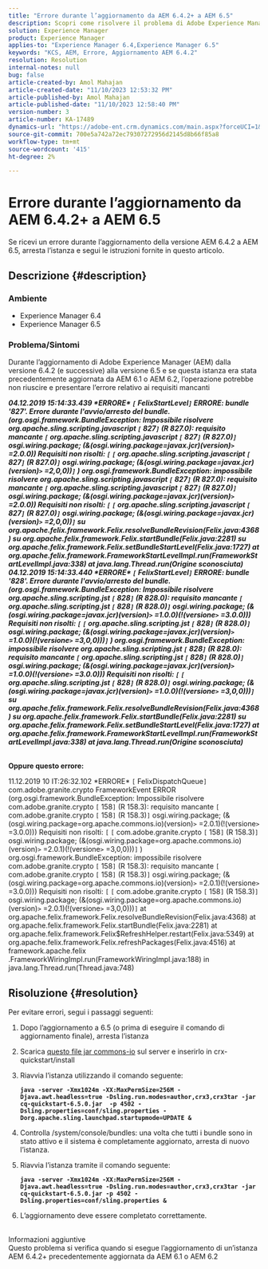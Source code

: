 ```yaml
---
title: "Errore durante l’aggiornamento da AEM 6.4.2+ a AEM 6.5"
description: Scopri come risolvere il problema di Adobe Experience Manager in cui si verifica un errore durante l’aggiornamento della versione da 6.4.2 a 6.5 dell’AEM.
solution: Experience Manager
product: Experience Manager
applies-to: "Experience Manager 6.4,Experience Manager 6.5"
keywords: "KCS, AEM, Errore, Aggiornamento AEM 6.4.2"
resolution: Resolution
internal-notes: null
bug: false
article-created-by: Amol Mahajan
article-created-date: "11/10/2023 12:53:32 PM"
article-published-by: Amol Mahajan
article-published-date: "11/10/2023 12:58:40 PM"
version-number: 3
article-number: KA-17489
dynamics-url: "https://adobe-ent.crm.dynamics.com/main.aspx?forceUCI=1&pagetype=entityrecord&etn=knowledgearticle&id=b6cbe324-c87f-ee11-8179-6045bd006b25"
source-git-commit: 700e5a742a72ec79307272956d2145d8b66f85a8
workflow-type: tm+mt
source-wordcount: '415'
ht-degree: 2%

---
```


# Errore durante l’aggiornamento da AEM 6.4.2+ a AEM 6.5


Se ricevi un errore durante l’aggiornamento della versione AEM 6.4.2 a AEM 6.5, arresta l’istanza e segui le istruzioni fornite in questo articolo.

## Descrizione {#description}


### <b>Ambiente</b>

- Experience Manager 6.4
- Experience Manager 6.5


### <b>Problema/Sintomi</b>

Durante l’aggiornamento di Adobe Experience Manager (AEM) dalla versione 6.4.2 (e successive) alla versione 6.5 e se questa istanza era stata precedentemente aggiornata da AEM 6.1 o AEM 6.2, l’operazione potrebbe non riuscire e presentare l’errore relativo ai requisiti mancanti

<b>*04.12.2019 15:14:33.439 \*ERRORE\* `[` FelixStartLevel`]`  ERRORE: bundle &#39;827&#39;. Errore durante l&#39;avvio/arresto del bundle. (org.osgi.framework.BundleException: Impossibile risolvere org.apache.sling.scripting.javascript `[` 827`]` (R 827.0): requisito mancante `[` org.apache.sling.scripting.javascript `[` 827`]` (R 827.0)`]`  osgi.wiring.package; (&amp;(osgi.wiring.package=javax.jcr)(version)`>` =2.0.0)) Requisiti non risolti: `[` `[` org.apache.sling.scripting.javascript `[` 827`]` (R 827.0)`]`  osgi.wiring.package; (&amp;(osgi.wiring.package=javax.jcr)(version)`>` =2,0,0))`]` )*
*org.osgi.framework.BundleException: impossibile risolvere org.apache.sling.scripting.javascript `[` 827`]` (R 827.0): requisito mancante `[` org.apache.sling.scripting.javascript `[` 827`]` (R 827.0)`]`  osgi.wiring.package; (&amp;(osgi.wiring.package=javax.jcr)(version)`>` =2.0.0)) Requisiti non risolti: `[` `[` org.apache.sling.scripting.javascript `[` 827`]` (R 827.0)`]`  osgi.wiring.package; (&amp;(osgi.wiring.package=javax.jcr)(version)`>` =2,0,0))`]`*
*su org.apache.felix.framework.Felix.resolveBundleRevision(Felix.java:4368)*
*su org.apache.felix.framework.Felix.startBundle(Felix.java:2281)*
*su org.apache.felix.framework.Felix.setBundleStartLevel(Felix.java:1727)*
*at org.apache.felix.framework.FrameworkStartLevelImpl.run(FrameworkStartLevelImpl.java:338)*
*at java.lang.Thread.run(Origine sconosciuta)*
*04.12.2019 15:14:33.440 \*ERRORE\* `[` FelixStartLevel`]`  ERRORE: bundle &#39;828&#39;. Errore durante l&#39;avvio/arresto del bundle. (org.osgi.framework.BundleException: Impossibile risolvere org.apache.sling.scripting.jst `[` 828`]` (R 828.0): requisito mancante `[` org.apache.sling.scripting.jst `[` 828`]` (R 828.0)`]`  osgi.wiring.package; (&amp;(osgi.wiring.package=javax.jcr)(version)`>` =1.0.0)(!(versione`>` =3.0.0))) Requisiti non risolti: `[` `[` org.apache.sling.scripting.jst `[` 828`]` (R 828.0)`]`  osgi.wiring.package; (&amp;(osgi.wiring.package=javax.jcr)(version)`>` =1.0.0)(!(versione`>` =3,0,0)))`]` )*
*org.osgi.framework.BundleException: impossibile risolvere org.apache.sling.scripting.jst `[` 828`]` (R 828.0): requisito mancante `[` org.apache.sling.scripting.jst `[` 828`]` (R 828.0)`]`  osgi.wiring.package; (&amp;(osgi.wiring.package=javax.jcr)(version)`>` =1.0.0)(!(versione`>` =3.0.0))) Requisiti non risolti: `[` `[` org.apache.sling.scripting.jst `[` 828`]` (R 828.0)`]`  osgi.wiring.package; (&amp;(osgi.wiring.package=javax.jcr)(version)`>` =1.0.0)(!(versione`>` =3,0,0)))`]`*
*su org.apache.felix.framework.Felix.resolveBundleRevision(Felix.java:4368)*
*su org.apache.felix.framework.Felix.startBundle(Felix.java:2281)*
*su org.apache.felix.framework.Felix.setBundleStartLevel(Felix.java:1727)*
*at org.apache.felix.framework.FrameworkStartLevelImpl.run(FrameworkStartLevelImpl.java:338)*
*at java.lang.Thread.run(Origine sconosciuta)*

<br>Oppure questo errore:</b>

11.12.2019 10 IT:26:32.102 \*ERRORE\* `[` FelixDispatchQueue`]`  com.adobe.granite.crypto FrameworkEvent ERROR (org.osgi.framework.BundleException: Impossibile risolvere com.adobe.granite.crypto `[` 158`]` (R 158.3): requisito mancante `[` com.adobe.granite.crypto `[` 158`]` (R 158.3)`]`  osgi.wiring.package; (&amp;(osgi.wiring.package=org.apache.commons.io)(version)`>` =2.0.1)(!(versione`>` =3.0.0))) Requisiti non risolti: `[` `[` com.adobe.granite.crypto `[` 158`]` (R 158.3)`]`  osgi.wiring.package; (&amp;(osgi.wiring.package=org.apache.commons.io)(version)`>` =2.0.1)(!(versione`>` =3,0,0)))`]` ) org.osgi.framework.BundleException: impossibile risolvere com.adobe.granite.crypto `[` 158`]` (R 158.3): requisito mancante `[` com.adobe.granite.crypto `[` 158`]` (R 158.3)`]`  osgi.wiring.package; (&amp;(osgi.wiring.package=org.apache.commons.io)(version)`>` =2.0.1)(!(versione`>` =3.0.0))) Requisiti non risolti: `[` `[` com.adobe.granite.crypto `[` 158`]` (R 158.3)`]`  osgi.wiring.package; (&amp;(osgi.wiring.package=org.apache.commons.io)(version)`>` =2.0.1)(!(versione`>` =3,0,0)))`]`
at org.apache.felix.framework.Felix.resolveBundleRevision(Felix.java:4368) at org.apache.felix.framework.Felix.startBundle(Felix.java:2281) at org.apache.felix.framework.Felix$RefreshHelper.restart(Felix.java:5349) at org.apache.felix.framework.Felix.refreshPackages(Felix.java:4516) at framework.apache.felix .FrameworkWiringImpl.run(FrameworkWiringImpl.java:188) in java.lang.Thread.run(Thread.java:748)


## Risoluzione {#resolution}

Per evitare errori, segui i passaggi seguenti:
1. Dopo l’aggiornamento a 6.5 (o prima di eseguire il comando di aggiornamento finale), arresta l’istanza
2. Scarica [questo file jar commons-io](https://repo1.maven.org/maven2/commons-io/commons-io/2.6/commons-io-2.6.jar) sul server e inserirlo in crx-quickstart/install
3. Riavvia l’istanza utilizzando il comando seguente:

   <b>`java -server -Xmx1024m -XX:MaxPermSize=256M -Djava.awt.headless=true -Dsling.run.modes=author,crx3,crx3tar -jar cq-quickstart-6.5.0.jar  -p 4502 -Dsling.properties=conf/sling.properties -Dorg.apache.sling.launchpad.startupmode=UPDATE &`</b>
4. Controlla /system/console/bundles: una volta che tutti i bundle sono in stato attivo e il sistema è completamente aggiornato, arresta di nuovo l’istanza.
5. Riavvia l’istanza tramite il comando seguente:

   <b>`java -server -Xmx1024m -XX:MaxPermSize=256M -Djava.awt.headless=true -Dsling.run.modes=author,crx3,crx3tar -jar cq-quickstart-6.5.0.jar -p 4502 -Dsling.properties=conf/sling.properties &`</b>
6. L’aggiornamento deve essere completato correttamente.

<br>Informazioni aggiuntive<br>
Questo problema si verifica quando si esegue l’aggiornamento di un’istanza AEM 6.4.2+ precedentemente aggiornata da AEM 6.1 o AEM 6.2
